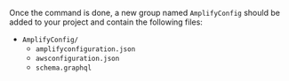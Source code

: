 <inline-fragment src="~/lib/datastore/fragments/native_common/setup-env-cli.md"></inline-fragment>

Once the command is done, a new group named `AmplifyConfig` should be added to your project and contain the following files:

- `AmplifyConfig/`
  - `amplifyconfiguration.json`
  - `awsconfiguration.json`
  - `schema.graphql`
